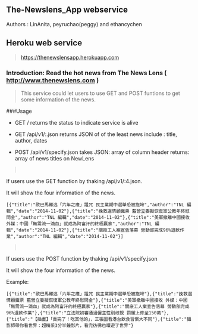 
## The-Newslens_App webservice

Authors : LinAnita, peyruchao(peggy) and ethancychen

## Heroku web service

> https://thenewslensapp.herokuapp.com

### Introduction: Read the hot news from The News Lens ( http://www.thenewslens.com )

> This service could let users to use GET and POST funtions to get some information of the news.


###Usage

- GET   /
   returns the status to indicate service is alive

- GET   /api/v1/:<number>.json
   returns JSON of <number> of the least news include : title, author, dates

- POST  /api/v1/specify.json
   takes JSON: array of column header
   returns: array of news titles on NewLens 

> <pre>

If users use the GET function by thaking /api/v1/:4.json.

It will show the four information of the news.

```[{"title":"歐巴馬難逃「六年之癢」詛咒 民主黨期中選舉恐被拖垮","author":"TNL 編輯","date":"2014-11-02"},{"title":"挽救選情顧鐵票 藍營立委擬恢復軍公教年終慰問金","author":"TNL 編輯","date":"2014-11-02"},{"title":"美軍撤離中國接收 外媒：中國「無需流一滴血」就成為阿富汗的終極贏家","author":"TNL 編輯","date":"2014-11-02"},{"title":"關廠工人案宣告落幕 勞動部完成96%退款作業","author":"TNL 編輯","date":"2014-11-02"}] ```
</pre>

> <pre>

If users use the POST function by thaking /api/v1/specify.json

It will show the four information of the news.

Example:

```[{"title":"歐巴馬難逃「六年之癢」詛咒 民主黨期中選舉恐被拖垮"},{"title":"挽救選情顧鐵票 藍營立委擬恢復軍公教年終慰問金"},{"title":"美軍撤離中國接收 外媒：中國「無需流一滴血」就成為阿富汗的終極贏家"},{"title":"關廠工人案宣告落幕 勞動部完成96%退款作業"},{"title":"立法院初審通過僱主性別歧視 罰鍰上修至150萬"},{"title":"【插畫】「賣完了！吃其他的」，三張圖看港台飲食習慣大不同"},{"title":"攝影師帶你看世界：超精采3分半鐘影片，看完彷彿也環遊了世界"} ```
